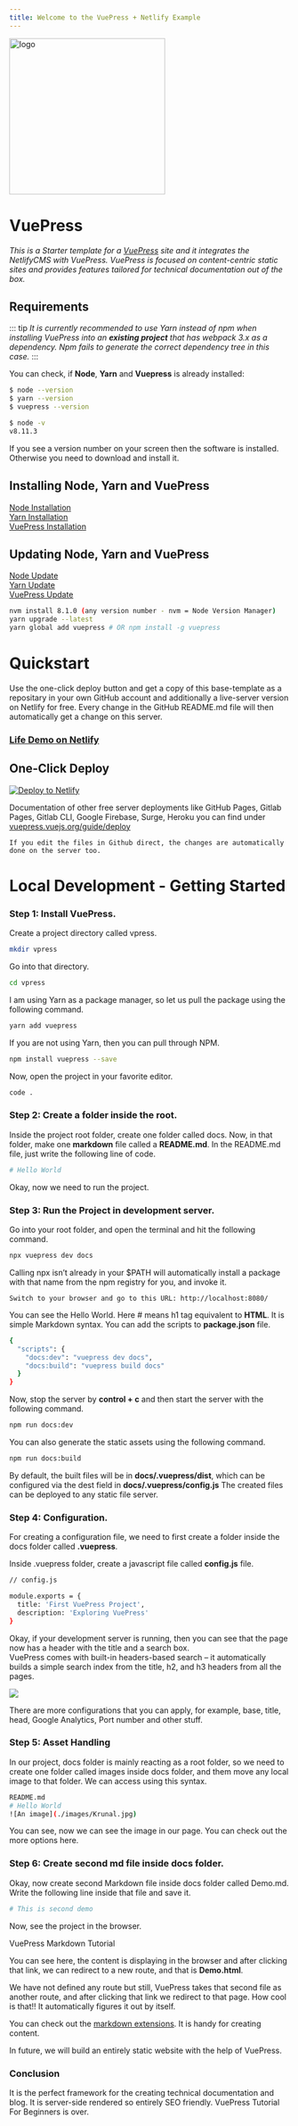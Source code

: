 ```yaml
---
title: Welcome to the VuePress + Netlify Example 
---  
```


<a href="https://vuepress.vuejs.org/" target="_blank" rel="nofollow">
    <img width="280" src="https://raw.githubusercontent.com/vuejs/vuepress/master/docs/.vuepress/public/hero.png" alt="logo" />
  </a>  
  
  
# VuePress

*This is a Starter template for a [VuePress](https://vuepress.vuejs.org) site and it integrates the NetlifyCMS with VuePress. 
VuePress is focused on content-centric static sites and provides features tailored for technical documentation out of the box.*

## Requirements  

::: tip
*It is currently recommended to use Yarn instead of npm when installing VuePress into an **existing project** that has webpack 3.x as a dependency. Npm fails to generate the correct dependency tree in this case.*
:::  

You can check, if **Node**, **Yarn** and **Vuepress** is already installed: 
```bash
$ node --version  
$ yarn --version  
$ vuepress --version
```  
```bash
$ node -v  
v8.11.3
```  
If you see a version number on your screen then the software is installed.  
Otherwise you need to download and install it.  

## Installing Node, Yarn and VuePress  
[Node Installation](https://nodejs.org/en/download/)  
[Yarn Installation](https://yarnpkg.com/lang/en/docs/install/#windows-stable)  
[VuePress Installation](https://www.npmjs.com/package/vuepress )  


## Updating Node, Yarn and VuePress  
[Node Update](https://nodejs.org/en/)  
[Yarn Update](https://yarnpkg.com/en/docs/cli/upgrade)  
[VuePress Update](https://www.npmjs.com/package/vuepress)  


```bash
nvm install 8.1.0 (any version number - nvm = Node Version Manager)
yarn upgrade --latest
yarn global add vuepress # OR npm install -g vuepress
```


# Quickstart 

Use the one-click deploy button and get a copy of this base-template as a repositary in your own GitHub account and additionally
a live-server version on Netlify for free. Every change in the GitHub README.md file will then automatically get a change 
on this server.

### [Life Demo on Netlify](https://nifty-williams-038c26.netlify.com/)


## One-Click Deploy

[![Deploy to Netlify](https://www.netlify.com/img/deploy/button.svg)](https://app.netlify.com/start/deploy?repository=https://github.com/iwilfried/vuepress-boilerplate)

Documentation of other free server deployments like GitHub Pages, Gitlab Pages, Gitlab CLI, Google Firebase, Surge, Heroku 
you can find under [vuepress.vuejs.org/guide/deploy](https://vuepress.vuejs.org/guide/deploy.html)

``If you edit the files in Github direct, the changes are automatically done on the server too.``



# Local Development - Getting Started  

### Step 1: Install VuePress.  
Create a project directory called vpress.

```bash
mkdir vpress
```
Go into that directory.  

```bash
cd vpress
```  

I am using Yarn as a package manager, so let us pull the package using the following command.  

```bash
yarn add vuepress
```  

If you are not using Yarn, then you can pull through NPM.  

```bash
npm install vuepress --save  
```
Now, open the project in your favorite editor.

```bash
code .  
```  

### Step 2: Create a folder inside the root.
Inside the project root folder, create one folder called docs.
Now, in that folder, make one **markdown** file called a **README.md**.
In the README.md file, just write the following line of code.  

```bash
# Hello World  
```
Okay, now we need to run the project.  


### Step 3: Run the Project in development server.
Go into your root folder, and open the terminal and hit the following command.  

```bash
npx vuepress dev docs  
```  
Calling npx   isn’t already in your $PATH will automatically install a package with that name from the npm registry for you, and invoke it.  

``Switch to your browser and go to this URL: http://localhost:8080/``

You can see the Hello World. Here # means h1 tag equivalent to **HTML**. It is simple Markdown syntax.
You can add the scripts to **package.json** file.
```bash
{
  "scripts": {
    "docs:dev": "vuepress dev docs",
    "docs:build": "vuepress build docs"
  }
}  
```
Now, stop the server by **control + c** and then start the server with the following command.

```bash
npm run docs:dev
```
You can also generate the static assets using the following command.
```bash
npm run docs:build  
```
By default, the built files will be in **docs/.vuepress/dist**, which can be configured via the dest field in **docs/.vuepress/config.js** The created files can be deployed to any static file server.

### Step 4: Configuration.  
For creating a configuration file, we need to first create a folder inside the docs folder called **.vuepress**.

Inside .vuepress folder, create a  javascript file called **config.js** file.

```bash
// config.js

module.exports = {
  title: 'First VuePress Project',
  description: 'Exploring VuePress'
}  
``` 

Okay, if your development server is running, then you can see that the page now has a header with the title and a search box.  
VuePress comes with built-in headers-based search – it automatically builds a simple search index from the title, h2, and h3 headers from all the pages.

![](https://github.com/iwilfried/vuepress-boilerplate/blob/master/docs/.vuepress/public/images/helloWorld.png)  

There are more configurations that you can apply, for example, base, title, head, Google Analytics, Port number and other stuff.

### Step 5: Asset Handling  

In our project, docs folder is mainly reacting as a root folder, so we need to create one folder called images inside docs folder, and them move any local image to that folder. We can access using this syntax.

```bash
README.md  
# Hello World  
![An image](./images/Krunal.jpg)  
```
You can see, now we can see the image in our page.  You can check out the more options here.

### Step 6: Create second md file inside docs folder.
Okay, now create second Markdown file inside docs folder called Demo.md. Write the following line inside that file and save it.

```bash
# This is second demo  
```
Now, see the project in the browser.


VuePress Markdown Tutorial

You can see here, the content is displaying in the browser and after clicking that link, we can redirect to a new route, and that is **Demo.html**.   

We have not defined any route but still, VuePress takes that second file as another route, and after clicking that link we redirect to that page. How cool is that!! It automatically figures it out by itself.

You can check out the [markdown extensions](https://vuepress.vuejs.org/guide/markdown.html). It is handy for creating content.

In future, we will build an entirely static website with the help of VuePress.

### Conclusion
It is the perfect framework for the creating technical documentation and blog. It is server-side rendered so entirely SEO friendly. VuePress Tutorial For Beginners is over.
